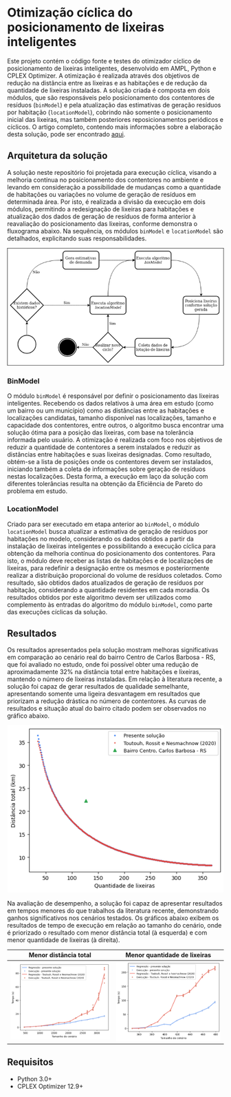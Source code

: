 # Otimização cíclica do posicionamento de lixeiras inteligentes

Este projeto contém o código fonte e testes do otimizador cíclico de posicionamento de lixeiras inteligentes, desenvolvido em AMPL, Python e CPLEX Optimizer. A otimização é realizada através dos objetivos de redução na distância entre as lixeiras e as habitações e de redução da quantidade de lixeiras instaladas. A solução criada é composta em dois módulos, que são responsáveis pelo posicionamento dos contentores de resíduos (`binModel`) e pela atualização das estimativas de geração resíduos por habitação (`locationModel`), cobrindo não somente o posicionamento inicial das lixeiras, mas também posteriores reposicionamentos periódicos e cíclicos. O artigo completo, contendo mais informações sobre a elaboração desta solução, pode ser encontrado [aqui](https://drive.google.com/file/d/1l5YoVlatBTRPOJARJrUuVJ6pDJhqafDp/view?usp=sharing).

## Arquitetura da solução

A solução neste repositório foi projetada para execução cíclica, visando a melhoria contínua no posicionamento dos contentores no ambiente e levando em consideração a possibilidade de mudanças como a quantidade de habitações ou variações no volume de geração de resíduos em determinada área. Por isto, é realizada a divisão da execução em dois módulos, permitindo a redesignação de lixeiras para habitações e atualização dos dados de geração de resíduos de forma anterior à reavaliação do posicionamento das lixeiras, conforme demonstra o fluxograma abaixo. Na sequência, os módulos `binModel` e `locationModel` são detalhados, explicitando suas responsabilidades.

![Fluxo de execução](https://raw.githubusercontent.com/joaomisturini/projetofinal/master/images/fluxo.png)

### BinModel

O módulo `binModel` é responsável por definir o posicionamento das lixeiras inteligentes. Recebendo os dados relativos à uma área em estudo (como um bairro ou um município) como as distâncias entre as habitações e localizações candidatas, tamanho disponível nas localizações, tamanho e capacidade dos contentores, entre outros, o algoritmo busca encontrar uma solução ótima para a posição das lixeiras, com base na tolerância informada pelo usuário. A otimização é realizada com foco nos objetivos de reduzir a quantidade de contentores a serem instalados e reduzir as distâncias entre habitações e suas lixeiras designadas. Como resultado, obtém-se a lista de posições onde os contentores devem ser instalados, iniciando também a coleta de informações sobre geração de resíduos nestas localizações. Desta forma, a execução em laço da solução com diferentes tolerâncias resulta na obtenção da Eficiência de Pareto do problema em estudo.

### LocationModel

Criado para ser executado em etapa anterior ao `binModel`, o módulo `locationModel` busca atualizar a estimativa de geração de resíduos por habitações no modelo, considerando os dados obtidos a partir da instalação de lixeiras inteligentes e possibilitando a execução cíclica para obtenção da melhoria contínua do posicionamento dos contentores. Para isto, o módulo deve receber as listas de habitações e de localizações de lixeiras, para redefinir a designação entre os mesmos e posteriormente realizar a distribuição proporcional do volume de resíduos coletados. Como resultado, são obtidos dados atualizados de geração de resíduos por habitação, considerando a quantidade residentes em cada moradia. Os resultados obtidos por este algoritmo devem ser utilizados como complemento às entradas do algoritmo do módulo `binModel`, como parte das execuções cíclicas da solução.

## Resultados

Os resultados apresentados pela solução mostram melhoras significativas em comparação ao cenário real do bairro Centro de Carlos Barbosa - RS, que foi avaliado no estudo, onde foi possível obter uma redução de aproximadamente 32% na distância total entre habitações e lixeiras, mantendo o número de lixeiras instaladas. Em relação à literatura recente, a solução foi capaz de gerar resultados de qualidade semelhante, apresentando somente uma ligeira desvantagem em resultados que priorizam a redução drástica no número de contentores. As curvas de resultados e situação atual do bairro citado podem ser observados no gráfico abaixo.

![Comparação de resultados](https://raw.githubusercontent.com/joaomisturini/projetofinal/master/images/resultado.png)

Na avaliação de desempenho, a solução foi capaz de apresentar resultados em tempos menores do que trabalhos da literatura recente, demonstrando ganhos significativos nos cenários testados. Os gráficos abaixo exibem os resultados de tempo de execução em relação ao tamanho do cenário, onde é priorizado o resultado com menor distância total (à esquerda) e com menor quantidade de lixeiras (à direita).

Menor distância total      |  Menor quantidade de lixeiras
:-------------------------:|:-------------------------:
![Comparação de desempenho - menor distância total](https://raw.githubusercontent.com/joaomisturini/projetofinal/master/images/posicao-distancia.png)|![Comparação de desempenho - menor quantidade de lixeiras](https://raw.githubusercontent.com/joaomisturini/projetofinal/master/images/posicao-lixeiras.png)

## Requisitos

* Python 3.0+
* CPLEX Optimizer 12.9+
